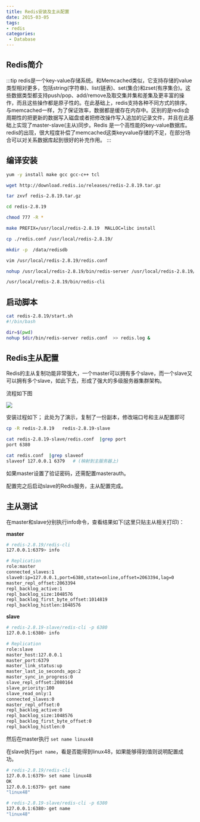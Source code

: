 ```yaml
---
title: Redis安装及主从配置
date: 2015-03-05
tags:
- redis
categories:
 - Database
---
```





## Redis简介

:::tip 
redis是一个key-value存储系统。和Memcached类似，它支持存储的value类型相对更多，包括string(字符串)、list(链表)、set(集合)和zset(有序集合)。这些数据类型都支持push/pop、add/remove及取交集并集和差集及更丰富的操作，而且这些操作都是原子性的。在此基础上，redis支持各种不同方式的排序。与memcached一样，为了保证效率，数据都是缓存在内存中。区别的是redis会周期性的把更新的数据写入磁盘或者把修改操作写入追加的记录文件，并且在此基础上实现了master-slave(主从)同步。Redis 是一个高性能的key-value数据库。 redis的出现，很大程度补偿了memcached这类keyvalue存储的不足，在部分场合可以对关系数据库起到很好的补充作用。
:::


<!-- more -->

## 编译安装

```bash
yum -y install make gcc gcc-c++ tcl

wget http://download.redis.io/releases/redis-2.8.19.tar.gz

tar zxvf redis-2.8.19.tar.gz

cd redis-2.8.19

chmod 777 -R *

make PREFIX=/usr/local/redis-2.8.19  MALLOC=libc install

cp ./redis.conf /usr/local/redis-2.8.19/

mkdir -p  /data/redisdb

vim /usr/local/redis-2.8.19/redis.conf

nohup /usr/local/redis-2.8.19/bin/redis-server /usr/local/redis-2.8.19/redis.conf &

/usr/local/redis-2.8.19/bin/redis-cli

```

## 启动脚本

```bash
cat redis-2.8.19/start.sh
#!/bin/bash

dir=$(pwd)
nohup $dir/bin/redis-server redis.conf  >> redis.log &
```

## Redis主从配置

Redis的主从复制功能非常强大，一个master可以拥有多个slave，而一个slave又可以拥有多个slave，如此下去，形成了强大的多级服务器集群架构。

流程如下图

![][1]


安装过程如下；
此处为了演示，复制了一份副本，修改端口号和主从配置即可

```bash
cp -R redis-2.8.19   redis-2.8.19-slave

cat redis-2.8.19-slave/redis.conf  |grep port
port 6380

cat redis.conf  |grep slaveof 
slaveof 127.0.0.1 6379   # (映射到主服务器上)
```

如果master设置了验证密码，还需配置masterauth。

配置完之后启动slave的Redis服务，主从配置完成。

## 主从测试

在master和slave分别执行info命令，查看结果如下(这里只贴主从相关打印)：

**master**

```bash
# redis-2.8.19/redis-cli 
127.0.0.1:6379> info

# Replication
role:master
connected_slaves:1
slave0:ip=127.0.0.1,port=6380,state=online,offset=2063394,lag=0
master_repl_offset:2063394
repl_backlog_active:1
repl_backlog_size:1048576
repl_backlog_first_byte_offset:1014819
repl_backlog_histlen:1048576
```

**slave**

```bash
# redis-2.8.19-slave/redis-cli -p 6380
127.0.0.1:6380> info

# Replication
role:slave
master_host:127.0.0.1
master_port:6379
master_link_status:up
master_last_io_seconds_ago:2
master_sync_in_progress:0
slave_repl_offset:2080164
slave_priority:100
slave_read_only:1
connected_slaves:0
master_repl_offset:0
repl_backlog_active:0
repl_backlog_size:1048576
repl_backlog_first_byte_offset:0
repl_backlog_histlen:0
```


然后在master执行 ``set name linux48``

在slave执行``get name``，看是否能得到linux48，如果能够得到值则说明配置成功。

```bash
# redis-2.8.19/redis-cli
127.0.0.1:6379> set name linux48
OK
127.0.0.1:6379> get name
"linux48"

# redis-2.8.19-slave/redis-cli -p 6380
127.0.0.1:6380> get name
"linux48"
```

[1]: ../images/hmAHbDZosczFB2u.jpg
